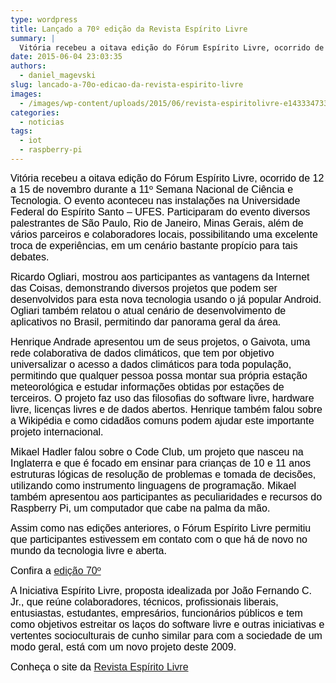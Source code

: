 ```yaml
---
type: wordpress
title: Lançado a 70º edição da Revista Espírito Livre
summary: |
  Vitória recebeu a oitava edição do Fórum Espírito Livre, ocorrido de 12 a 15 de novembro durante a 11º Semana Nacional de Ciência e Tecnologia. O evento aconteceu nas instalações na Universidade Federal do Espírito Santo – UFES. Participaram do evento diversos palestrantes de São Paulo, Rio de Janeiro, Minas Gerais, além de vários parceiros e colaboradores locais, possibilitando uma excelente troca de experiências, em um cenário bastante propício para tais debates.
date: 2015-06-04 23:03:35
authors:
  - daniel_magevski
slug: lancado-a-70o-edicao-da-revista-espirito-livre
images:
  - /images/wp-content/uploads/2015/06/revista-espiritolivre-e1433347337883.png
categories:
  - noticias
tags:
  - iot
  - raspberry-pi
---
```


<span style="color: #000000;"><span style="font-family: Arial, sans-serif;"><span style="font-size: medium;">Vitória recebeu a oitava edição do Fórum Espírito Livre, ocorrido de 12 a 15 de novembro durante a 11º Semana Nacional de Ciência e Tecnologia. O evento aconteceu nas instalações na Universidade Federal do Espírito Santo – UFES. Participaram do evento diversos palestrantes de São Paulo, Rio de Janeiro, Minas Gerais, além de vários parceiros e colaboradores locais, possibilitando uma excelente troca de experiências, em um cenário bastante propício para tais debates.</span></span></span>

<span style="color: #000000;"><span style="font-family: Arial, sans-serif;"><span style="font-size: medium;">Ricardo Ogliari, mostrou aos participantes as vantagens da Internet das Coisas, demonstrando diversos projetos que podem ser desenvolvidos para esta nova tecnologia usando o já popular Android. Ogliari também relatou o atual cenário de desenvolvimento de aplicativos no Brasil, permitindo dar panorama geral da área.</span></span></span>

<span style="color: #000000;"><span style="font-family: Arial, sans-serif;"><span style="font-size: medium;">Henrique Andrade apresentou um de seus projetos, o Gaivota, uma rede colaborativa de dados climáticos, que tem por objetivo universalizar o acesso a dados climáticos para toda população, permitindo que qualquer pessoa possa montar sua própria estação meteorológica e estudar informações obtidas por estações de terceiros. O projeto faz uso das filosofias do software livre, hardware livre, licenças livres e de dados abertos. Henrique também falou sobre a Wikipédia e como cidadãos comuns podem ajudar este importante projeto internacional.</span></span></span>

<span style="color: #000000;"><span style="font-family: Arial, sans-serif;"><span style="font-size: medium;">Mikael Hadler falou sobre o Code Club, um projeto que nasceu na Inglaterra e que é focado em ensinar para crianças de 10 e 11 anos estruturas lógicas de resolução de problemas e tomada de decisões, utilizando como instrumento linguagens de programação. Mikael também apresentou aos participantes as peculiaridades e recursos do Raspberry Pi, um computador que cabe na palma da mão.</span></span></span>

<span style="color: #000000;"><span style="font-family: Arial, sans-serif;"><span style="font-size: medium;">Assim como nas edições anteriores, o Fórum Espírito Livre permitiu que participantes estivessem em contato com o que há de novo no mundo da tecnologia livre e aberta.</span></span></span>

<span style="color: #000000;"><span style="font-family: Arial, sans-serif;"><span style="font-size: medium;">Confira a <a href="http://www.revista.espiritolivre.org/download70" target="_blank">edição 70º</a></span></span></span>

<span style="color: #000000;"><span style="font-family: Arial, sans-serif;"><span style="font-size: medium;">A Iniciativa Espírito Livre, proposta idealizada por João Fernando C. Jr., que reúne colaboradores, técnicos, profissionais liberais, entusiastas, estudantes, empresários, funcionários públicos e tem como objetivos estreitar os laços do software livre e outras iniciativas e vertentes socioculturais de cunho similar para com a sociedade de um modo geral, está com um novo projeto deste 2009.</span></span></span>

<span style="color: #000000;"><span style="font-family: Arial, sans-serif;"><span style="font-size: medium;">Conheça o site da <a href="http://www.revista.espiritolivre.org/" target="_blank">Revista Espírito Livre</a></span></span></span>

